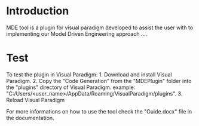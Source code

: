 # Introduction
MDE tool is a plugin for visual paradigm developed to assist the user with to implementing our Model Driven Engineering approach ....

# Test
To test the plugin in Visual Paradigm:
    1. Download and install Visual Paradigm.
    2. Copy the "Code Generation" from the "MDEPlugin" folder into the "plugins" directory of Visual Paradigm. example:
    "C:/Users/<user_name>/AppData/Roaming/VisualParadigm/plugins".
    3. Reload Visual Paradigm

For more informations on how to use the tool check the "Guide.docx" file in the documentation.
